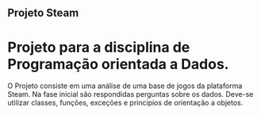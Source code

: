 ## Projeto Steam

# Projeto para a disciplina de Programação orientada a Dados.

O Projeto consiste em uma análise de uma base de jogos da plataforma Steam.
Na fase inicial são respondidas perguntas sobre os dados.
Deve-se utilizar classes, funções, exceções e principios de orientação a objetos.
